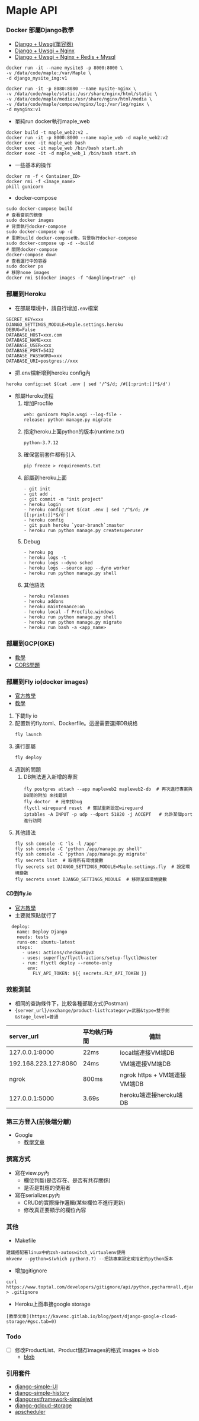 # Maple API 

### Docker 部屬Django教學

- [Django + Uwsgi(單容器)](https://zhuanlan.zhihu.com/p/141976805)
- [Django + Uwsgi + Nginx](https://blog.csdn.net/weixin_42134789/article/details/106205182)
- [Django + Uwsgi + Nginx + Redis + Mysql](https://zhuanlan.zhihu.com/p/145364353)

```
docker run -it --name mysite3 -p 8000:8000 \
-v /data/code/maple:/var/Maple \
-d django_mysite_img:v1
```

```
docker run -it -p 8080:8080 --name mysite-nginx \
-v /data/code/maple/static:/usr/share/nginx/html/static \
-v /data/code/maple/media:/usr/share/nginx/html/media \
-v /data/code/maple/compose/nginx/log:/var/log/nginx \
-d mynginx:v1
```

- 單純run docker執行maple_web
```
docker build -t maple_web2:v2 .
docker run -it -p 8000:8000 --name maple_web -d maple_web2:v2
docker exec -it maple_web bash
docker exec -it maple_web /bin/bash start.sh
docker exec -it -d maple_web_1 /bin/bash start.sh
```

- 一些基本的操作
```
docker rm -f < Container_ID>
docker rmi -f <Image_name>
pkill gunicorn
```

- docker-compose
```
sudo docker-compose build
# 查看當前的鏡像
sudo docker images
# 背景執行docker-compose
sudo docker-compose up -d
# 重新build docker-compose後，背景執行docker-compose
sudo docker-compose up -d --build
# 關閉docker-compose
docker-compose down
# 查看運行中的容器
sudo docker ps
# 移除none images
docker rmi $(docker images -f "dangling=true" -q)
```

### 部屬到Heroku
- 在部屬環境中，請自行增加`.env`檔案
```
SECRET_KEY=xxx
DJANGO_SETTINGS_MODULE=Maple.settings.heroku
DEBUG=False
DATABASE_HOST=xxx.com
DATABASE_NAME=xxx
DATABASE_USER=xxx
DATABASE_PORT=5432
DATABASE_PASSWORD=xxx
DATABASE_URI=postgres://xxx
```

- 把.env檔新增到heroku config內
```
heroku config:set $(cat .env | sed '/^$/d; /#[[:print:]]*$/d')
```

- 部屬Heroku流程
    1. 增加Procfile
        ```
        web: gunicorn Maple.wsgi --log-file -
        release: python manage.py migrate
        ```
    2. 指定heroku上面python的版本(runtime.txt)
        ```
        python-3.7.12
        ```
    3. 確保當前套件都有引入
        ```
        pip freeze > requirements.txt
        ```
    4. 部屬到heroku上面
        ```
        - git init
        - git add .
        - git commit -m "init project"
        - heroku login
        - heroku config:set $(cat .env | sed '/^$/d; /#[[:print:]]*$/d')
        - heroku config
        - git push heroku `your-branch`:master
        - heroku run python manage.py createsuperuser
        ```
    5. Debug
        ```
        - heroku pg
        - heroku logs -t
        - heroku logs --dyno sched
        - heroku logs --source app --dyno worker
        - heroku run python manage.py shell
        ```
    6. 其他語法
        ```
        - heroku releases
        - heroku addons
        - heroku maintenance:on
        - heroku local -f Procfile.windows
        - heroku run python manage.py shell
        - heroku run python manage.py migrate
        - heroku run bash -a <app_name>
        ```

### 部屬到GCP(GKE)
- [教學](https://medium.com/peerone-technology-%E7%9A%AE%E5%81%B6%E7%8E%A9%E4%BA%92%E5%8B%95%E7%A7%91%E6%8A%80/%E6%89%8B%E6%8A%8A%E6%89%8B%E5%B0%87-django-%E6%9C%8D%E5%8B%99%E9%80%81%E4%B8%8A-gcp-6a29ca30a6f)
- [CORS問題](https://hoohoo.top/blog/resolving-gcp-storage-to-get-data-to-occur-blocked-by-cors-policy/)

### 部屬到Fly io(docker images)
- [官方教學](https://fly.io/docs/languages-and-frameworks/dockerfile/)
- [教學](https://fly.io/docs/languages-and-frameworks/dockerfile/)

1. 下載fly io
2. 配置新的fly.toml、Dockerfile。這邊需要選擇DB規格
    ```
    fly launch
    ```
3. 進行部屬
    ```
    fly deploy
    ```
4. 遇到的問題
    1. DB無法進入新增的專案
        ```
        fly postgres attach --app mapleweb2 mapleweb2-db  # 再次進行專案與DB間的附加 來找錯誤
        fly doctor  # 用來找bug
        flyctl wireguard reset  # 嘗試重新設定wireguard
        iptables -A INPUT -p udp --dport 51820 -j ACCEPT   # 允許某個port進行訪問
        ```
5. 其他語法
    ```
    fly ssh console -C 'ls -l /app'
    fly ssh console -C 'python /app/manage.py shell'
    fly ssh console -C 'python /app/manage.py migrate'
    fly secrets list  # 取得所有環境變數
    fly secrets set DJANGO_SETTINGS_MODULE=Maple.settings.fly  # 設定環境變數
    fly secrets unset DJANGO_SETTINGS_MODULE  # 移除某個環境變數
    ```

#### CD到fly.io
- [官方教學](https://fly.io/docs/app-guides/continuous-deployment-with-github-actions/)
- 主要就照貼就行了
```
  deploy:
    name: Deploy Django
    needs: tests
    runs-on: ubuntu-latest
    steps:
      - uses: actions/checkout@v3
      - uses: superfly/flyctl-actions/setup-flyctl@master
      - run: flyctl deploy --remote-only
        env:
          FLY_API_TOKEN: ${{ secrets.FLY_API_TOKEN }}
```

### 效能測試
- 相同的查詢條件下，比較各種部屬方式(Postman)
- `{server_url}/exchange/product-list?category=武器&type=雙手劍&stage_level=普通`

| server_url | 平均執行時間 | 備註 |
| :--------- | :---------- | ---- |
| 127.0.0.1:8000 | 22ms | local端連接VM端DB |
| 192.168.223.127:8080 | 24ms | VM端連接VM端DB |
| ngrok | 800ms | ngrok https + VM端連接VM端DB |
| 127.0.0.1:5000 | 3.69s | heroku端連接heroku端DB |

### 第三方登入(前後端分離)
- Google
    - [教學文章](https://blog.hanklu.tw/post/2020/spa-api-social-loign/)

### 撰寫方式
- 寫在view.py內
    - 欄位判斷(是否存在、是否有共存關係)
    - 是否是對應的使用者
- 寫在serializer.py內
    - CRUD的實際操作邏輯(某些欄位不進行更新)
    - 修改真正要顯示的欄位內容

### 其他
- Makefile
```
建議搭配著linux中的zsh-autoswitch_virtualenv使用
mkvenv --python=$(which python3.7) --把該專案設定成指定的python版本
```

- 增加gitignore
```
curl https://www.toptal.com/developers/gitignore/api/python,pycharm+all,django > .gitignore
```

- Heroku上面串接google storage
```
[教學文章](https://kavenc.gitlab.io/blog/post/django-google-cloud-storage/#gsc.tab=0)
```

### Todo
- [ ] 修改ProductList、Product儲存images的格式 images => blob
    - [blob](https://stackoverflow.com/questions/66470537/how-do-i-save-images-directly-into-a-mysql-database-as-a-blob-using-django-thes)

### 引用套件
- [django-simple-UI](https://simpleui.72wo.com/docs/simpleui/doc.html#%E4%BB%8B%E7%BB%8D)
- [django-simple-history](https://django-simple-history.readthedocs.io/en/latest/)
- [djangorestframework-simplejwt](https://django-rest-framework-simplejwt.readthedocs.io/en/latest/getting_started.html)
- [django-gcloud-storage](https://django-storages.readthedocs.io/en/latest/backends/gcloud.html)
- [apscheduler](https://apscheduler.readthedocs.io/en/3.x/index.html)
